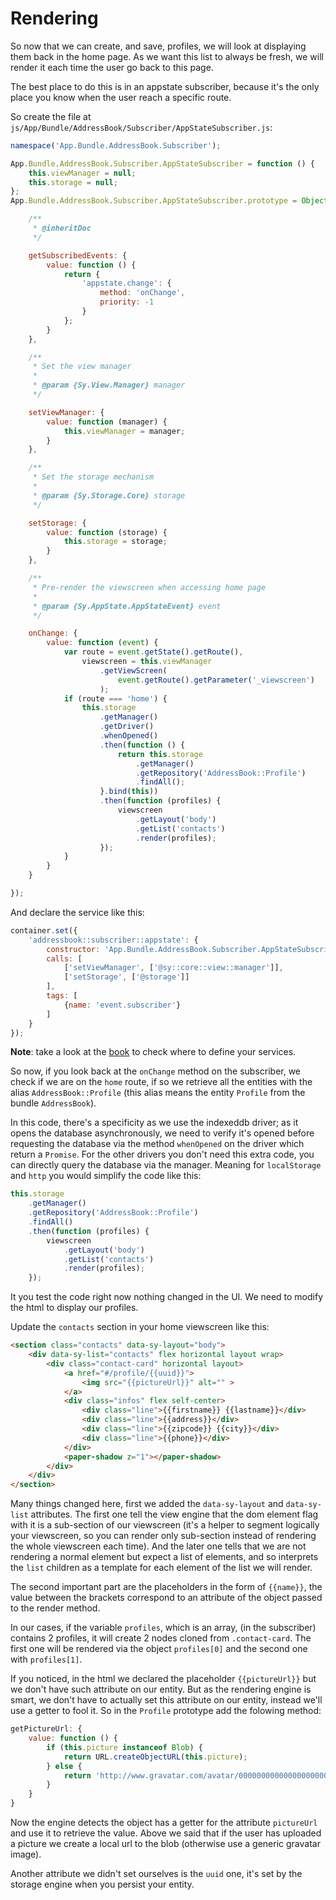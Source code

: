 # Rendering

So now that we can create, and save, profiles, we will look at displaying them back in the home page. As we want this list to always be fresh, we will render it each time the user go back to this page.

The best place to do this is in an appstate subscriber, because it's the only place you know when the user reach a specific route.

So create the file at `js/App/Bundle/AddressBook/Subscriber/AppStateSubscriber.js`:

```js
namespace('App.Bundle.AddressBook.Subscriber');

App.Bundle.AddressBook.Subscriber.AppStateSubscriber = function () {
    this.viewManager = null;
    this.storage = null;
};
App.Bundle.AddressBook.Subscriber.AppStateSubscriber.prototype = Object.create(Sy.EventDispatcher.EventSubscriberInterface.prototype, {

    /**
     * @inheritDoc
     */

    getSubscribedEvents: {
        value: function () {
            return {
                'appstate.change': {
                    method: 'onChange',
                    priority: -1
                }
            };
        }
    },

    /**
     * Set the view manager
     *
     * @param {Sy.View.Manager} manager
     */

    setViewManager: {
        value: function (manager) {
            this.viewManager = manager;
        }
    },

    /**
     * Set the storage mechanism
     *
     * @param {Sy.Storage.Core} storage
     */

    setStorage: {
        value: function (storage) {
            this.storage = storage;
        }
    },

    /**
     * Pre-render the viewscreen when accessing home page
     *
     * @param {Sy.AppState.AppStateEvent} event
     */

    onChange: {
        value: function (event) {
            var route = event.getState().getRoute(),
                viewscreen = this.viewManager
                    .getViewScreen(
                        event.getRoute().getParameter('_viewscreen')
                    );
            if (route === 'home') {
                this.storage
                    .getManager()
                    .getDriver()
                    .whenOpened()
                    .then(function () {
                        return this.storage
                            .getManager()
                            .getRepository('AddressBook::Profile')
                            .findAll();
                    }.bind(this))
                    .then(function (profiles) {
                        viewscreen
                            .getLayout('body')
                            .getList('contacts')
                            .render(profiles);
                    });
            }
        }
    }

});
```
And declare the service like this:
```js
container.set({
    'addressbook::subscriber::appstate': {
        constructor: 'App.Bundle.AddressBook.Subscriber.AppStateSubscriber',
        calls: [
            ['setViewManager', ['@sy::core::view::manager']],
            ['setStorage', ['@storage']]
        ],
        tags: [
            {name: 'event.subscriber'}
        ]
    }
});
```
**Note**: take a look at the [book](../book/service-container.md) to check where to define your services.

So now, if you look back at the `onChange` method on the subscriber, we check if we are on the `home` route, if so we retrieve all the entities with the alias `AddressBook::Profile` (this alias means the entity `Profile` from the bundle `AddressBook`).

In this code, there's a specificity as we use the indexeddb driver; as it opens the database asynchronously, we need to verify it's opened before requesting the database via the method `whenOpened` on the driver which return a `Promise`. For the other drivers you don't need this extra code, you can directly query the database via the manager. Meaning for `localStorage` and `http` you would simplify the code like this:

```js
this.storage
    .getManager()
    .getRepository('AddressBook::Profile')
    .findAll()
    .then(function (profiles) {
        viewscreen
            .getLayout('body')
            .getList('contacts')
            .render(profiles);
    });
```

It you test the code right now nothing changed in the UI. We need to modify the html to display our profiles.

Update the `contacts` section in your home viewscreen like this:

```html
<section class="contacts" data-sy-layout="body">
    <div data-sy-list="contacts" flex horizontal layout wrap>
        <div class="contact-card" horizontal layout>
            <a href="#/profile/{{uuid}}">
                <img src="{{pictureUrl}}" alt="" >
            </a>
            <div class="infos" flex self-center>
                <div class="line">{{firstname}} {{lastname}}</div>
                <div class="line">{{address}}</div>
                <div class="line">{{zipcode}} {{city}}</div>
                <div class="line">{{phone}}</div>
            </div>
            <paper-shadow z="1"></paper-shadow>
        </div>
    </div>
</section>
```
Many things changed here, first we added the `data-sy-layout` and `data-sy-list` attributes. The first one tell the view engine that the dom element flag with it is a sub-section of our viewscreen (it's a helper to segment logically your viewscreen, so you can render only sub-section instead of rendering the whole viewscreen each time). And the later one tells that we are not rendering a normal element but expect a list of elements, and so interprets the `list` children as a template for each element of the list we will render.

The second important part are the placeholders in the form of `{{name}}`, the value between the brackets correspond to an attribute of the object passed to the render method.

In our cases, if the variable `profiles`, which is an array, (in the subscriber) contains 2 profiles, it will create 2 nodes cloned from `.contact-card`. The first one will be rendered via the object `profiles[0]` and the second one with `profiles[1]`.

If you noticed, in the html we declared the placeholder `{{pictureUrl}}` but we don't have such attribute on our entity. But as the rendering engine is smart, we don't have to actually set this attribute on our entity, instead we'll use a getter to fool it. So in the `Profile` prototype add the folowing method:

```js
getPictureUrl: {
    value: function () {
        if (this.picture instanceof Blob) {
            return URL.createObjectURL(this.picture);
        } else {
            return 'http://www.gravatar.com/avatar/00000000000000000000000000000000?s=125';
        }
    }
}
```
Now the engine detects the object has a getter for the attribute `pictureUrl` and use it to retrieve the value. Above we said that if the user has uploaded a picture we create a local url to the blob (otherwise use a generic gravatar image).

Another attribute we didn't set ourselves is the `uuid` one, it's set by the storage engine when you persist your entity.
